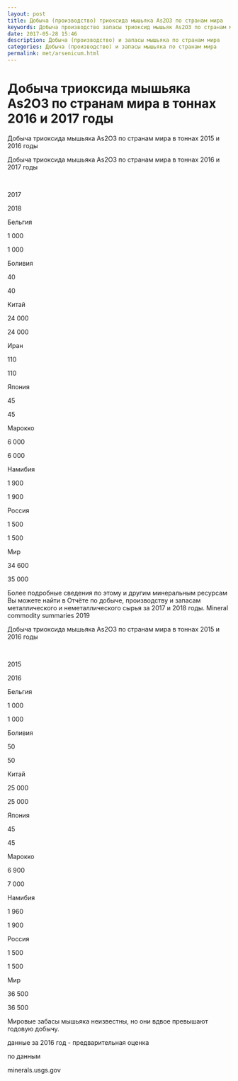 ```yaml
---
layout: post
title: Добыча (производство) триоксида мышьяка As2O3 по странам мира
keywords: Добыча производство запасы триоксид мышьяк As2O3 по странам мира
date: 2017-05-28 15:46
description: Добыча (производство) и запасы мышьяка по странам мира
categories: Добыча (производство) и запасы мышьяка по странам мира
permalink: met/arsenicum.html
---
```


# Добыча триоксида мышьяка As2O3 по странам мира в тоннах 2016 и 2017 годы
Добыча триоксида мышьяка As2O3 по странам мира в тоннах 2015 и 2016 годы




Добыча триоксида мышьяка As2O3 по странам мира в тоннах 2016 и 2017 годы









 


2017


2018






Бельгия


1 000


1 000






Боливия


40


40






Китай


24 000


24 000






Иран


110


110






Япония


45


45






Марокко


6 000


6 000






Намибия


1 900


1 900






Россия


1 500


1 500






Мир 


34 600


35 000









Более подробные сведения по этому и другим минеральным ресурсам Вы можете найти в 
Отчёте по добыче, производству и запасам металлического и неметаллического сырья за 2017 и 2018 годы. Mineral commodity summaries 2019
	


Добыча триоксида мышьяка As2O3 по странам мира в тоннах 2015 и 2016 годы








 


2015


2016






Бельгия


1 000


1 000






Боливия


50


50






Китай


25 000


25 000






Япония


45


45






Марокко


6 900


7 000






Намибия


1 960


1 900






Россия


1 500


1 500






Мир 


36 500


36 500








Мировые забасы мышьяка неизвестны, но они вдвое превышают годовую добычу.


данные за 2016 год - предварительная оценка


по данным


minerals.usgs.gov


			
			
